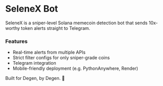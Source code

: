 # SeleneX Bot

SeleneX is a sniper-level Solana memecoin detection bot that sends 10x-worthy token alerts straight to Telegram.

### Features
- Real-time alerts from multiple APIs
- Strict filter configs for only sniper-grade coins
- Telegram integration
- Mobile-friendly deployment (e.g. PythonAnywhere, Render)

Built for Degen, by Degen. 🚀
